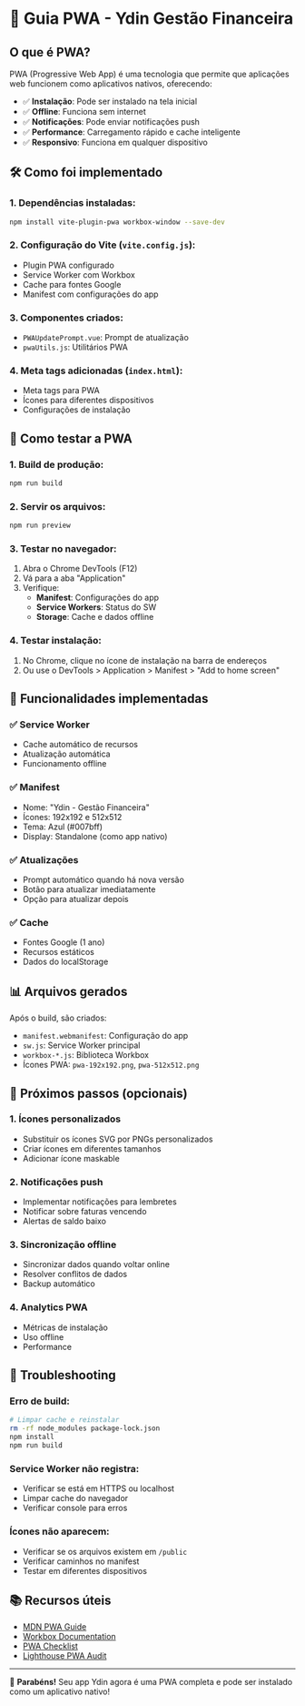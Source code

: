 # 🚀 Guia PWA - Ydin Gestão Financeira

## O que é PWA?

PWA (Progressive Web App) é uma tecnologia que permite que aplicações web funcionem como aplicativos nativos, oferecendo:

- ✅ **Instalação**: Pode ser instalado na tela inicial
- ✅ **Offline**: Funciona sem internet
- ✅ **Notificações**: Pode enviar notificações push
- ✅ **Performance**: Carregamento rápido e cache inteligente
- ✅ **Responsivo**: Funciona em qualquer dispositivo

## 🛠️ Como foi implementado

### 1. Dependências instaladas:
```bash
npm install vite-plugin-pwa workbox-window --save-dev
```

### 2. Configuração do Vite (`vite.config.js`):
- Plugin PWA configurado
- Service Worker com Workbox
- Cache para fontes Google
- Manifest com configurações do app

### 3. Componentes criados:
- `PWAUpdatePrompt.vue`: Prompt de atualização
- `pwaUtils.js`: Utilitários PWA

### 4. Meta tags adicionadas (`index.html`):
- Meta tags para PWA
- Ícones para diferentes dispositivos
- Configurações de instalação

## 📱 Como testar a PWA

### 1. Build de produção:
```bash
npm run build
```

### 2. Servir os arquivos:
```bash
npm run preview
```

### 3. Testar no navegador:
1. Abra o Chrome DevTools (F12)
2. Vá para a aba "Application"
3. Verifique:
   - **Manifest**: Configurações do app
   - **Service Workers**: Status do SW
   - **Storage**: Cache e dados offline

### 4. Testar instalação:
1. No Chrome, clique no ícone de instalação na barra de endereços
2. Ou use o DevTools > Application > Manifest > "Add to home screen"

## 🔧 Funcionalidades implementadas

### ✅ Service Worker
- Cache automático de recursos
- Atualização automática
- Funcionamento offline

### ✅ Manifest
- Nome: "Ydin - Gestão Financeira"
- Ícones: 192x192 e 512x512
- Tema: Azul (#007bff)
- Display: Standalone (como app nativo)

### ✅ Atualizações
- Prompt automático quando há nova versão
- Botão para atualizar imediatamente
- Opção para atualizar depois

### ✅ Cache
- Fontes Google (1 ano)
- Recursos estáticos
- Dados do localStorage

## 📊 Arquivos gerados

Após o build, são criados:
- `manifest.webmanifest`: Configuração do app
- `sw.js`: Service Worker principal
- `workbox-*.js`: Biblioteca Workbox
- Ícones PWA: `pwa-192x192.png`, `pwa-512x512.png`

## 🎯 Próximos passos (opcionais)

### 1. Ícones personalizados
- Substituir os ícones SVG por PNGs personalizados
- Criar ícones em diferentes tamanhos
- Adicionar ícone maskable

### 2. Notificações push
- Implementar notificações para lembretes
- Notificar sobre faturas vencendo
- Alertas de saldo baixo

### 3. Sincronização offline
- Sincronizar dados quando voltar online
- Resolver conflitos de dados
- Backup automático

### 4. Analytics PWA
- Métricas de instalação
- Uso offline
- Performance

## 🐛 Troubleshooting

### Erro de build:
```bash
# Limpar cache e reinstalar
rm -rf node_modules package-lock.json
npm install
npm run build
```

### Service Worker não registra:
- Verificar se está em HTTPS ou localhost
- Limpar cache do navegador
- Verificar console para erros

### Ícones não aparecem:
- Verificar se os arquivos existem em `/public`
- Verificar caminhos no manifest
- Testar em diferentes dispositivos

## 📚 Recursos úteis

- [MDN PWA Guide](https://developer.mozilla.org/en-US/docs/Web/Progressive_web_apps)
- [Workbox Documentation](https://developers.google.com/web/tools/workbox)
- [PWA Checklist](https://web.dev/pwa-checklist/)
- [Lighthouse PWA Audit](https://developers.google.com/web/tools/lighthouse)

---

🎉 **Parabéns!** Seu app Ydin agora é uma PWA completa e pode ser instalado como um aplicativo nativo! 